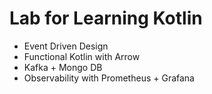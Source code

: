 # Lab for Learning Kotlin

- Event Driven Design
- Functional Kotlin with Arrow
- Kafka + Mongo DB
- Observability with Prometheus + Grafana
